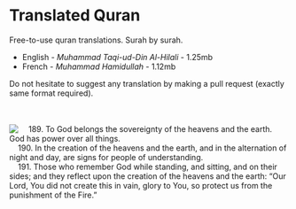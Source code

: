 # Translated Quran
Free-to-use quran translations. Surah by surah.

 - English - *Muhammad Taqi-ud-Din Al-Hilali* - 1.25mb
 - French - *Muhammad Hamidullah* - 1.12mb

Do not hesitate to suggest any translation by making a pull request (exactly same format required).
<br><br><br>

<img align="left" src="https://i.imgur.com/PvrBYt0_d.webp">

&nbsp;&nbsp;&nbsp;&nbsp;189. To God belongs the sovereignty of the heavens and the earth. God has power over all things.<br>
&nbsp;&nbsp;&nbsp;&nbsp;190. In the creation of the heavens and the earth, and in the alternation of night and day, are signs for people of understanding.<br>
&nbsp;&nbsp;&nbsp;&nbsp;191. Those who remember God while standing, and sitting, and on their sides; and they reflect upon the creation of the heavens and the earth: “Our Lord, You did not create this in vain, glory to You, so protect us from the punishment of the Fire.”
